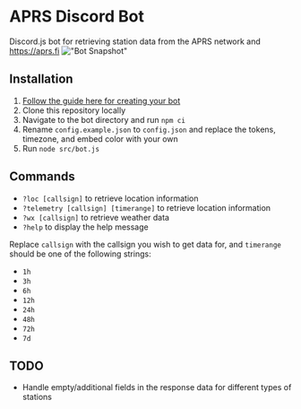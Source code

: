# APRS Discord Bot

Discord.js bot for retrieving station data from the APRS network and <https://aprs.fi>
!["Bot Snapshot"](https://i.imgur.com/zEMXdkY.png)

## Installation

1. [Follow the guide here for creating your bot](https://anidiots.guide/getting-started/getting-started-long-version)
2. Clone this repository locally
3. Navigate to the bot directory and run `npm ci`
4. Rename `config.example.json` to `config.json` and replace the tokens, timezone, and embed color with your own
5. Run `node src/bot.js`

## Commands

- `?loc [callsign]` to retrieve location information
- `?telemetry [callsign] [timerange]` to retrieve location information
- `?wx [callsign]` to retrieve weather data
- `?help` to display the help message

Replace `callsign` with the callsign you wish to get data for, and `timerange` should be one of the following strings:

- `1h`
- `3h`
- `6h`
- `12h`
- `24h`
- `48h`
- `72h`
- `7d`

## TODO

- Handle empty/additional fields in the response data for different types of stations
